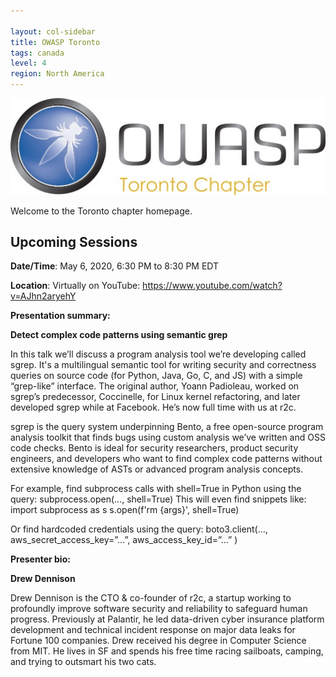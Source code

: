 ```yaml
---

layout: col-sidebar
title: OWASP Toronto
tags: canada
level: 4
region: North America
---
```


![Toronto Chapter Logo](assets/images/OWASPTorontoChapterLogo.jpg)

Welcome to the Toronto chapter homepage.


Upcoming Sessions
-----------------

**Date/Time**: May 6, 2020, 6:30 PM to 8:30 PM EDT

**Location**: Virtually on YouTube: https://www.youtube.com/watch?v=AJhn2aryehY

**Presentation summary:**

**Detect complex code patterns using semantic grep**

In this talk we’ll discuss a program analysis tool we’re developing called sgrep. It's a multilingual semantic tool for writing security and correctness queries on source code (for Python, Java, Go, C, and JS) with a simple “grep-like” interface. The original author, Yoann Padioleau, worked on sgrep’s predecessor, Coccinelle, for Linux kernel refactoring, and later developed sgrep while at Facebook. He’s now full time with us at r2c.

sgrep is the query system underpinning Bento, a free open-source program analysis toolkit that finds bugs using custom analysis we’ve written and OSS code checks. Bento is ideal for security researchers, product security engineers, and developers who want to find complex code patterns without extensive knowledge of ASTs or advanced program analysis concepts.

For example, find subprocess calls with shell=True in Python using the query:
subprocess.open(..., shell=True)
This will even find snippets like:
import subprocess as s
s.open(f'rm {args}', shell=True)

Or find hardcoded credentials using the query:
boto3.client(..., aws_secret_access_key=”...”, aws_access_key_id=”...” )

**Presenter bio:**

**Drew Dennison**

Drew Dennison is the CTO & co-founder of r2c, a startup working to profoundly improve software security and reliability to safeguard human progress. Previously at Palantir, he led data-driven cyber insurance platform development and technical incident response on major data leaks for Fortune 100 companies. Drew received his degree in Computer Science from MIT. He lives in SF and spends his free time racing sailboats, camping, and trying to outsmart his two cats.
